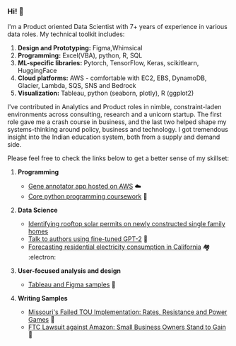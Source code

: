 ### Hi! 👋

I'm a Product oriented Data Scientist with 7+ years of experience in various data roles. My technical toolkit includes:
 
 1. **Design and Prototyping:** Figma,Whimsical
 2. **Programming:** Excel(VBA), python, R, SQL
 3. **ML-specific libraries:** Pytorch, TensorFlow, Keras, scikitlearn, HuggingFace
 4. **Cloud platforms:** AWS - comfortable with EC2, EBS, DynamoDB, Glacier, Lambda, SQS, SNS and Bedrock
 5. **Visualization:** Tableau, python (seaborn, plotly), R (ggplot2) 

I've contributed in Analytics and Product roles in nimble, constraint-laden environments across consulting, research and a unicorn startup. The first role gave me a crash course in business, and the last two helped shape my systems-thinking around policy, business and technology. I got tremendous insight into the Indian education system, both from a supply and demand side. 

Please feel free to check the links below to get a better sense of my skillset:

1. **Programming**
   * [Gene annotator app hosted on AWS](https://github.com/eshanprashar/cloud-annotator) ☁️
   * [Core python programming coursework](https://github.com/eshanprashar/capp-coursework/tree/main) 🐍
     
2. **Data Science**
   * [Identifying rooftop solar permits on newly constructed single family homes](https://github.com/eshanprashar/residential-solar-analysis?tab=readme-ov-file)
   * [Talk to authors using fine-tuned GPT-2](https://github.com/eshanprashar/author-ai/tree/main) 🤖
   * [Forecasting residential electricity consumption in California](https://github.com/eshanprashar/energy-forecasting/tree/main) 🏘️ :electron:

3. **User-focused analysis and design**
   * [Tableau and Figma samples](https://github.com/eshanprashar/decks-and-designs/tree/main) 🎨

4. **Writing Samples**
   * [Missouri's Failed TOU Implementation: Rates, Resistance and Power Games](https://github.com/eshanprashar/writing-samples/blob/main/Missouri%20TOU%20Implementation-2023-24.pdf) 🔌
   * [FTC Lawsuit against Amazon: Small Business Owners Stand to Gain](https://github.com/eshanprashar/writing-samples/blob/main/Amazon%20FTC%20Lawsuit-2023.pdf) 🚫


